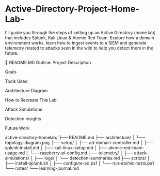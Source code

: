 # Active-Directory-Project-Home-Lab-
 I'll guide you through the steps of setting up an Active Directory (home lab) that includes Splunk, Kali Linux &amp; Atomic Red Team. Explore how a domain environment works, learn how to ingest events to a SIEM and generate telemetry related to attacks seen in the wild to help you detect them in the future. 


📘 README.MD Outline:
Project Description

Goals

Tools Used

Architecture Diagram

How to Recreate This Lab

Attack Simulations

Detection Insights

Future Work

active-directory-homelab/
├── README.md
├── architecture/
│   └── topology-diagram.png
├── setup/
│   ├── ad-domain-controller.md
│   ├── splunk-install.md
│   ├── kali-linux-setup.md
│   ├── atomic-red-team-usage.md
│   └── raspberry-pi-config.md
├── telemetry/
│   ├── attack-simulations/
│   ├── logs/
│   └── detection-summaries.md
├── scripts/
│   ├── install-splunk.sh
│   ├── configure-ad.ps1
│   └── run-atomic-tests.ps1
└── notes/
    └── learning-journal.md
